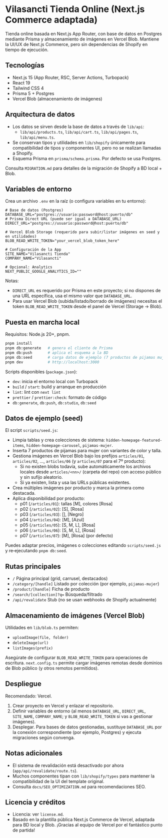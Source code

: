 # Vilasancti Tienda Online (Next.js Commerce adaptada)

Tienda online basada en Next.js App Router, con base de datos en Postgres mediante Prisma y almacenamiento de imágenes en Vercel Blob. Mantiene la UI/UX de Next.js Commerce, pero sin dependencias de Shopify en tiempo de ejecución.

## Tecnologías

- Next.js 15 (App Router, RSC, Server Actions, Turbopack)
- React 19
- Tailwind CSS 4
- Prisma 5 + Postgres
- Vercel Blob (almacenamiento de imágenes)

## Arquitectura de datos

- Los datos se sirven desde la base de datos a través de `lib/api`:
  - `lib/api/products.ts`, `lib/api/cart.ts`, `lib/api/pages.ts`, `lib/api/menu.ts`.
- Se conservan tipos y utilidades en `lib/shopify` únicamente para compatibilidad de tipos y componentes UI, pero no se realizan llamadas a Shopify.
- Esquema Prisma en `prisma/schema.prisma`. Por defecto se usa Postgres.

Consulta `MIGRATION.md` para detalles de la migración de Shopify a BD local + Blob.

## Variables de entorno

Crea un archivo `.env` en la raíz (o configura variables en tu entorno):

```env
# Base de datos (Postgres)
DATABASE_URL="postgres://usuario:password@host:puerto/db"
# Prisma Direct URL (puede ser igual a DATABASE_URL)
DIRECT_URL="postgres://usuario:password@host:puerto/db"

# Vercel Blob Storage (requerido para subir/listar imágenes en seed y en utilidades)
BLOB_READ_WRITE_TOKEN="your_vercel_blob_token_here"

# Configuración de la App
SITE_NAME="Vilasancti Tienda"
COMPANY_NAME="Vilasancti"

# Opcional: Analytics
NEXT_PUBLIC_GOOGLE_ANALYTICS_ID=""
```

Notas:
- `DIRECT_URL` es requerido por Prisma en este proyecto; si no dispones de una URL específica, usa el mismo valor que `DATABASE_URL`.
- Para usar Vercel Blob (subida/listado/borrado de imágenes) necesitas el token `BLOB_READ_WRITE_TOKEN` desde el panel de Vercel (Storage → Blob).

## Puesta en marcha local

Requisitos: Node.js 20+, pnpm.

```bash
pnpm install
pnpm db:generate   # genera el cliente de Prisma
pnpm db:push       # aplica el esquema a la BD
pnpm db:seed       # carga datos de ejemplo (7 productos de pijamas mujer)
pnpm dev           # http://localhost:3000
```

Scripts disponibles (`package.json`):

- `dev`: inicia el entorno local con Turbopack
- `build` / `start`: build y arranque en producción
- `lint`: lint con `next lint`
- `prettier` / `prettier:check`: formato de código
- `db:generate`, `db:push`, `db:studio`, `db:seed`

## Datos de ejemplo (seed)

El script `scripts/seed.js`:
- Limpia tablas y crea colecciones de sistema: `hidden-homepage-featured-items`, `hidden-homepage-carousel`, `pijamas-mujer`.
- Inserta 7 productos de pijamas para mujer con variantes de color y talla.
- Gestiona imágenes en Vercel Blob bajo los prefijos `articles/01`, `articles/02`, ..., `articles/06` (y `articles/07` para el 7º producto):
  - Si no existen blobs todavía, sube automáticamente los archivos locales desde `articles/<nn>/` (carpeta del repo) con acceso público y sin sufijo aleatorio.
  - Si ya existen, lista y usa las URLs públicas existentes.
- Crea múltiples imágenes por producto y marca la primera como destacada.
- Aplica disponibilidad por producto:
  - p01 (`/articles/01`): tallas [M], colores [Rosa]
  - p02 (`/articles/02`): [S], [Rosa]
  - p03 (`/articles/03`): [], [Negro]
  - p04 (`/articles/04`): [M], [Azul]
  - p05 (`/articles/05`): [S, M, L], [Rosa]
  - p06 (`/articles/06`): [S, M, L], [Rosa]
  - p07 (`/articles/07`): [M], [Rosa] (por defecto)

Puedes adaptar precios, imágenes o colecciones editando `scripts/seed.js` y re‑ejecutando `pnpm db:seed`.

## Rutas principales

- `/` Página principal (grid, carrusel, destacados)
- `/category/[handle]` Listado por colección (por ejemplo, `pijamas-mujer`)
- `/product/[handle]` Ficha de producto
- `/search/[collection]?q=` Búsqueda/filtrado
- `/api/revalidate` Stub (no se usan webhooks de Shopify actualmente)

## Almacenamiento de imágenes (Vercel Blob)

Utilidades en `lib/blob.ts` permiten:
- `uploadImage(file, folder)`
- `deleteImage(url)`
- `listImages(prefix)`

Asegúrate de configurar `BLOB_READ_WRITE_TOKEN` para operaciones de escritura. `next.config.ts` permite cargar imágenes remotas desde dominios de Blob público (y otros remotos permitidos).

## Despliegue

Recomendado: Vercel.

1. Crear proyecto en Vercel y enlazar el repositorio.
2. Definir variables de entorno (al menos `DATABASE_URL`, `DIRECT_URL`, `SITE_NAME`, `COMPANY_NAME`; y `BLOB_READ_WRITE_TOKEN` si vas a gestionar imágenes).
3. Desplegar. Para bases de datos gestionadas, sustituye `DATABASE_URL` por la conexión correspondiente (por ejemplo, Postgres) y ejecuta migraciones según convenga.

## Notas adicionales

- El sistema de revalidación está desactivado por ahora (`app/api/revalidate/route.ts`).
- Muchos componentes tipan con `lib/shopify/types` para mantener la compatibilidad de la UI del template original.
- Consulta `docs/SEO_OPTIMIZATION.md` para recomendaciones SEO.

## Licencia y créditos

- Licencia: ver `license.md`.
- Basado en la plantilla pública Next.js Commerce de Vercel, adaptada para BD local y Blob. ¡Gracias al equipo de Vercel por el fantástico punto de partida!
